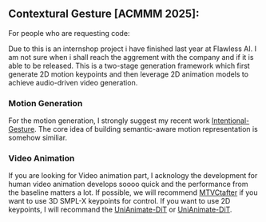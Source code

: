 ## Contextural Gesture [ACMMM 2025]:

For people who are requesting code:

Due to this is an internshop project i have finished last year at Flawless AI. I am not sure when i shall reach the aggrement with the company and if it is able to be released.
This is a two-stage generation framework which first generate 2D motion keypoints and then leverage 2D animation models to achieve audio-driven video generation. 

### Motion Generation
For the motion generation, I strongly suggest my recent work [Intentional-Gesture](https://github.com/andypinxinliu/Intentional-Gesture). The core idea of building semantic-aware motion representation is somehow similiar.

### Video Animation
If you are looking for Video animation part, I acknology the development for human video animation develops soooo quick and the performance from the baseline matters a lot.
If possible, we will recommend [MTVCtafter](https://dingyanb.github.io/MTVCtafter/) if you want to use 3D SMPL-X keypoints for control. 
If you want to use 2D keypoints, I will recommand the [UniAnimate-DiT](https://github.com/damo-cv/RealisDance) or [UniAnimate-DiT](https://github.com/ali-vilab/UniAnimate-DiT).

